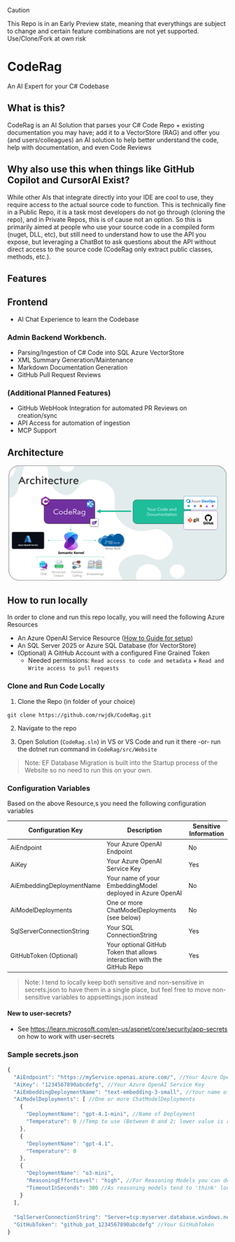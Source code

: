 > [!Caution]
> This Repo is in an Early Preview state, meaning that everythings are subject to change and certain feature combinations are not yet supported. Use/Clone/Fork at own risk


# CodeRag
An AI Expert for your C# Codebase

## What is this?

CodeRag is an AI Solution that parses your C# Code Repo + existing documentation you may have; add it to a VectorStore (RAG) and offer you (and users/colleagues) an AI solution to help better understand the code, help with documentation, and even Code Reviews

## Why also use this when things like GitHub Copilot and CursorAI Exist?
While other AIs that integrate directly into your IDE are cool to use, they require access to the actual source code to function. This is technically fine in a Public Repo, it is a task most developers do not go through (cloning the repo), and in Private Repos, this is of cause not an option. So this is primarily aimed at people who use your source code in a compiled form (nuget, DLL, etc), but still need to understand how to use the API you expose, but leveraging a ChatBot to ask questions about the API without direct access to the source code (CodeRag only extract public classes, methods, etc.).

## Features

## Frontend
- AI Chat Experience to learn the Codebase

### Admin Backend Workbench.
- Parsing/Ingestion of C# Code into SQL Azure VectorStore
- XML Summary Generation/Maintenance
- Markdown Documentation Generation
- GitHub Pull Request Reviews

### (Additional Planned Features)
- GitHub WebHook Integration for automated PR Reviews on creation/sync
- API Access for automation of ingestion
- MCP Support

## Architecture

![Architecture](Images/Architecture.png)

## How to run locally
In order to clone and run this repo locally, you will need the following Azure Resources
- An Azure OpenAI Service Resource ([How to Guide for setup](Guides/HowToCreateAnAzureOpenAiServiceResourceInAzure.md))
- An SQL Server 2025 or Azure SQL Database (for VectorStore)
- (Optional) A GitHub Account with a configured Fine Grained Token
  - Needed permissions: `Read access to code and metadata` + `Read and Write access to pull requests`

### Clone and Run Code Locally

1. Clone the Repo (in folder of your choice)
```
git clone https://github.com/rwjdk/CodeRag.git
```

2. Navigate to the repo

3. Open Solution (`CodeRag.sln`) in VS or VS Code and run it there -or- run the dotnet run command in `CodeRag/src/Website`

> Note: EF Database Migration is built into the Startup process of the Website so no need to run this on your own.

### Configuration Variables
Based on the above Resource,s you need the following configuration variables

| Configuration Key | Description | Sensitive Information |
| --- | --- | --- |
| AiEndpoint | Your Azure OpenAI Endpoint | No |
| AiKey | Your Azure OpenAI Service Key | Yes |
| AiEmbeddingDeploymentName | Your name of your EmbeddingModel deployed in Azure OpenAI | No |
| AiModelDeployments | One or more ChatModelDeployments (see below) | No |
| SqlServerConnectionString | Your SQL ConnectionString | Yes |
| GitHubToken (Optional) | Your optional GitHub Token that allows interaction with the GitHub Repo | Yes |

> Note: I tend to locally keep both sensitive and non-sensitive in secrets.json to have them in a single place, but feel free to move non-sensitive variables to appsettings.json instead

#### New to user-secrets?
- See https://learn.microsoft.com/en-us/aspnet/core/security/app-secrets on how to work with user-secrets

### Sample secrets.json 

```js
{
  "AiEndpoint": "https://myService.openai.azure.com/", //Your Azure OpenAI Endpoint
  "AiKey": "1234567890abcdefg", //Your Azure OpenAI Service Key
  "AiEmbeddingDeploymentName": "text-embedding-3-small", //Your name of you EmbeddingModel deployed in Azure OpenAI
  "AiModelDeployments": [ //One or more ChatModelDeployments
    {
      "DeploymentName": "gpt-4.1-mini", //Name of Deployment
      "Temperature": 0 //Temp to use (Between 0 and 2; lower value is recommended)
    },
    {
      "DeploymentName": "gpt-4.1",
      "Temperature": 0
    },
    {
      "DeploymentName": "o3-mini",
      "ReasoningEffortLevel": "high", //For Reasoning Models you can define low/medium/high for reasoning effort
      "TimeoutInSeconds": 300 //As reasoning models tend to 'think' longer a higher timeout is normally needed
    }
  ],

  "SqlServerConnectionString": "Server=tcp:myserver.database.windows.net,1433;Initial Catalog=myDb;Persist Security Info=False;User ID=myuser;Password=myPW;", //Your SQL Server ConnectionString
  "GitHubToken": "github_pat_1234567890abcdefg" //Your GitHubToken  
}
```
